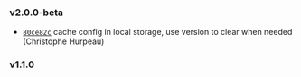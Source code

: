 ### v2.0.0-beta

- [`80ce82c`](https://github.com/alpjs/ibex-config/commit/80ce82c1e142395ccefef53828a7ebd4352925a4) cache config in local storage, use version to clear when needed (Christophe Hurpeau)

### v1.1.0



